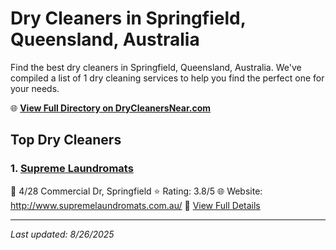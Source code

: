 # Dry Cleaners in Springfield, Queensland, Australia

Find the best dry cleaners in Springfield, Queensland, Australia. We've compiled a list of 1 dry cleaning services to help you find the perfect one for your needs.

🌐 **[View Full Directory on DryCleanersNear.com](https://drycleanersnear.com/city/Australia/Queensland/Springfield)**

## Top Dry Cleaners

### 1. [Supreme Laundromats](https://drycleanersnear.com/dryCleaner/68aa735039cc7c0899005a12/supreme-laundromats)
📍 4/28 Commercial Dr, Springfield
⭐ Rating: 3.8/5
🌐 Website: http://www.supremelaundromats.com.au/
🔗 [View Full Details](https://drycleanersnear.com/dryCleaner/68aa735039cc7c0899005a12/supreme-laundromats)


---

*Last updated: 8/26/2025*
